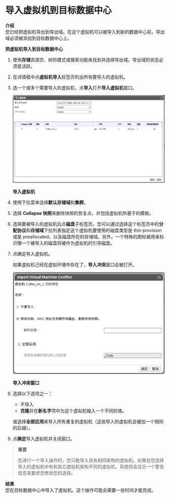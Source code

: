 # 导入虚拟机到目标数据中心

**介绍**<br/>
您已经把虚拟机导出到导出域。在这个虚拟机可以被导入到新的数据中心前，导出域必须被添加到目标数据中心上。


**把虚拟机导入到目标数据中心**

1. 使用**存储**资源页、树形模式或搜索功能来找到并选择导出域。导出域的状态必须是活跃。

2. 在详情框中点**虚拟机导入**标签页列出所有要导入的虚拟机。

3. 选一个或多个需要导入的虚拟机，点**导入**打开**导入虚拟机**窗口。

   ![导入虚拟机](../../images/vm_import_vm.png)

   **导入虚拟机**

4. 使用下拉菜单选择**默认存储域**和**集群**。

5. 选择 **Collapse 快照**来删除快照的恢复点，并包括虚拟机所基于的模板。

6. 选择要被导入的虚拟机后点**磁盘**子标签页。您可以通过选择这个标签页中的**分配协议**和**存储域**下拉列表指定这个虚拟机要使用的磁盘类型是 thin provision 或是 preallocated，以及磁盘所在的存储域。另外，一个特殊的图标被用来标识哪一个被导入的磁盘将被作为虚拟机的引导磁盘。

7. 点确定导入虚拟机。

   如果虚拟机己经在虚拟环境中存在了，**导入冲突**窗口会被打开。

   ![导入冲突窗口](../../images/vm_import_conflict.png)

   **导入冲突窗口**

8. 选择以下选项之一：

   * 不导入
   * **克隆**并在**新名字**项中为这个虚拟机输入一个不同的值。

   或选择**全部应用**来导入所有重复的虚拟机（这些导入的虚拟机会被加一个相同的后缀）。
9. 点**确定**导入虚拟机并关闭窗口。

> **重要**
>
> 在进行一个导入操作时，您只能导入具有相同架构的虚拟机。如果在您选择导入的虚拟机中有和其它虚拟机架构不同的虚拟机，系统将会显示一个警告信息来要求您修改您的选择。


**结果**<br/>
您在目标数据中心中导入了虚拟机。这个操作可能会需要一些时间才能完成。

